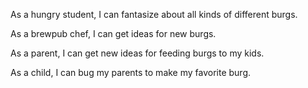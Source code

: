 As a hungry student, I can fantasize about all kinds of different burgs.

As a brewpub chef, I can get ideas for new burgs.

As a parent, I can get new ideas for feeding burgs to my kids.

As a child, I can bug my parents to make my favorite burg.
